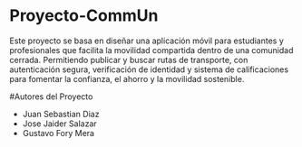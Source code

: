 ﻿# Proyecto-CommUn
Este proyecto se basa en diseñar una aplicación móvil para estudiantes y profesionales que facilita la movilidad compartida dentro de una comunidad cerrada. Permitiendo publicar y buscar rutas de transporte, con autenticación segura, verificación de identidad y sistema de calificaciones para fomentar la confianza, el ahorro y la movilidad sostenible.

#Autores del Proyecto
- Juan Sebastian Diaz
- Jose Jaider Salazar
- Gustavo Fory Mera
